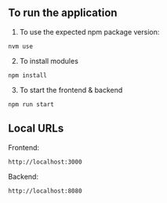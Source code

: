 ## To run the application

1. To use the expected npm package version:

```
nvm use
```

2. To install modules

```
npm install
```

3. To start the frontend & backend

```
npm run start
```

## Local URLs

Frontend:

```
http://localhost:3000
```

Backend:

```
http://localhost:8080
```
